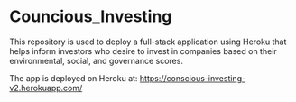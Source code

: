 # Councious_Investing
This repository is used to deploy a full-stack application using Heroku that helps inform investors who desire to invest in companies based on their environmental, social, and governance scores.

The app is deployed on Heroku at:
https://conscious-investing-v2.herokuapp.com/
